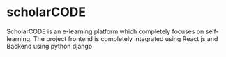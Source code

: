 # scholarCODE
ScholarCODE is an e-learning platform which completely focuses on self-learning. The project frontend is completely integrated using React js and Backend using python django

